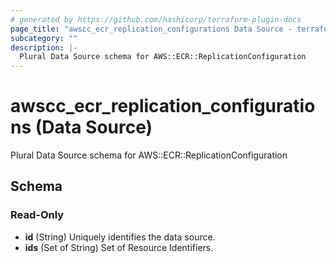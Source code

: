 ```yaml
---
# generated by https://github.com/hashicorp/terraform-plugin-docs
page_title: "awscc_ecr_replication_configurations Data Source - terraform-provider-awscc"
subcategory: ""
description: |-
  Plural Data Source schema for AWS::ECR::ReplicationConfiguration
---
```


# awscc_ecr_replication_configurations (Data Source)

Plural Data Source schema for AWS::ECR::ReplicationConfiguration



<!-- schema generated by tfplugindocs -->
## Schema

### Read-Only

- **id** (String) Uniquely identifies the data source.
- **ids** (Set of String) Set of Resource Identifiers.


